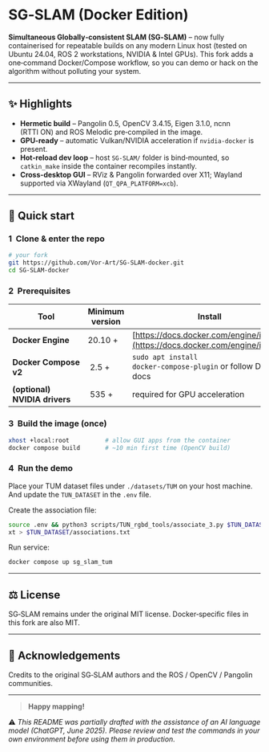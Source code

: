 # SG‑SLAM (Docker Edition)

**Simultaneous Globally‑consistent SLAM (SG‑SLAM)** – now fully containerised for repeatable builds on any modern Linux host (tested on Ubuntu 24.04, ROS 2 workstations, NVIDIA & Intel GPUs).
This fork adds a one‑command Docker/Compose workflow, so you can demo or hack on the algorithm without polluting your system.

---

## ✨ Highlights

* **Hermetic build** – Pangolin 0.5, OpenCV 3.4.15, Eigen 3.1.0, ncnn (RTTI ON) and ROS Melodic pre‑compiled in the image.
* **GPU‑ready** – automatic Vulkan/NVIDIA acceleration if `nvidia‑docker` is present.
* **Hot‑reload dev loop** – host `SG‑SLAM/` folder is bind‑mounted, so `catkin_make` inside the container recompiles instantly.
* **Cross‑desktop GUI** – RViz & Pangolin forwarded over X11; Wayland supported via XWayland (`QT_QPA_PLATFORM=xcb`).

---

## 🚀 Quick start

### 1  Clone & enter the repo

```bash
# your fork
git https://github.com/Vor-Art/SG-SLAM-docker.git
cd SG-SLAM-docker
```

### 2  Prerequisites

| Tool                          | Minimum version   | Install                                                                            |
| ----------------------------- | ----------------- | ---------------------------------------------------------------------------------- |
| **Docker Engine**             | 20.10 +           | [https://docs.docker.com/engine/install/](https://docs.docker.com/engine/install/) |
| **Docker Compose v2**         |  2.5 +            | `sudo apt install docker‑compose‑plugin` or follow Docker docs                     |
| **(optional) NVIDIA drivers** |  535 +            | required for GPU acceleration                                                      |

### 3  Build the image (once)

```bash
xhost +local:root          # allow GUI apps from the container
docker compose build       # ~10 min first time (OpenCV build)
```

### 4  Run the demo

Place your TUM dataset files under `./datasets/TUM` on your host machine.
And update the `TUN_DATASET` in the `.env` file.

Create the association file:
```bash
source .env && python3 scripts/TUN_rgbd_tools/associate_3.py $TUN_DATASET/rgb.txt $TUN_DATASET/depth.t
xt > $TUN_DATASET/associations.txt
```

Run service:

```bash
docker compose up sg_slam_tum
```

---


## ⚖️ License

SG‑SLAM remains under the original MIT license.
Docker‑specific files in this fork are also MIT.

---

## 🙏 Acknowledgements

Credits to the original SG‑SLAM authors and the ROS / OpenCV / Pangolin communities.

---

> **Happy mapping!**

⚠️ *This README was partially drafted with the assistance of an AI language model (ChatGPT, June 2025). Please review and test the commands in your own environment before using them in production.*
